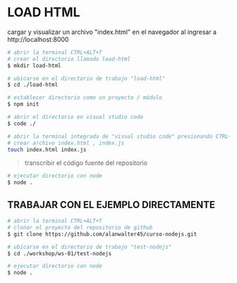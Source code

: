 # LOAD HTML

cargar y visualizar un archivo "index.html" en el navegador al ingresar a http://localhost:8000

```sh
# abrir la terminal CTRL+ALT+T
# crear el directorio llamado load-html
$ mkdir load-html

# ubicarse en el directorio de trabajo "load-html"
$ cd ./load-html

# establecer directorio como un proyecto / módulo
$ npm init

# abrir el directorio en visual studio code
$ code ./

# abrir la terminal integrada de "visual studio code" presionando CTRL+I
# crear archivo index.html , index.js
touch index.html index.js
```

> transcribir el código fuente del repositorio

```sh
# ejecutar directorio con node
$ node .
```

## TRABAJAR CON EL EJEMPLO DIRECTAMENTE

```sh
# abrir la terminal CTRL+ALT+T
# clonar el proyecto del repositorio de github
$ git clone https://github.com/alanwalter45/curso-nodejs.git

# ubicarse en el directorio de trabajo "test-nodejs"
$ cd ./workshop/ws-01/test-nodejs

# ejecutar directorio con node
$ node .
```